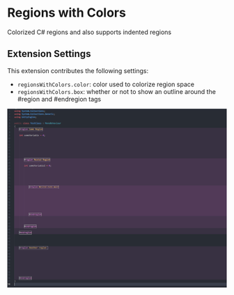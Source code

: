 # Regions with Colors

Colorized C# regions and also supports indented regions

## Extension Settings

This extension contributes the following settings:

* `regionsWithColors.color`: color used to colorize region space
* `regionsWithColors.box`: whether or not to show an outline around the #region and #endregion tags

![Colored Regions](images/coloredRegions.png)